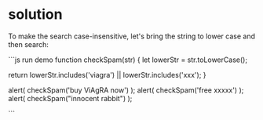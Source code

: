 # solution

To make the search case-insensitive, let's bring the string to lower case and then search:

\`\`\`js run demo function checkSpam\(str\) { let lowerStr = str.toLowerCase\(\);

return lowerStr.includes\('viagra'\) \|\| lowerStr.includes\('xxx'\); }

alert\( checkSpam\('buy ViAgRA now'\) \); alert\( checkSpam\('free xxxxx'\) \); alert\( checkSpam\("innocent rabbit"\) \);

\`\`\`

